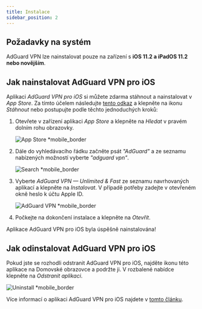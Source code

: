 ```yaml
---
title: Instalace
sidebar_position: 2
---
```


## Požadavky na systém

AdGuard VPN lze nainstalovat pouze na zařízení s **iOS 11.2 a iPadOS 11.2 nebo novějším**.

## Jak nainstalovat AdGuard VPN pro iOS

Aplikaci *AdGuard VPN pro iOS* si můžete zdarma stáhnout a nainstalovat v *App Store*. Za tímto účelem následujte [tento odkaz](https://agrd.io/ios_vpn) a klepněte na ikonu *Stáhnout* nebo postupujte podle těchto jednoduchých kroků:

1. Otevřete v zařízení aplikaci *App Store* a klepněte na *Hledat* v pravém dolním rohu obrazovky.

    ![App Store *mobile_border](https://cdn.adguardvpn.com/content/kb/vpn/ios/app-store-en.png)

1. Dále do vyhledávacího řádku začněte psát *"AdGuard"* a ze seznamu nabízených možností vyberte *"adguard vpn"*.

    ![Search *mobile_border](https://cdn.adguardvpn.com/content/kb/vpn/ios/search-en.png)

1. Vyberte *AdGuard VPN — Unlimited & Fast* ze seznamu navrhovaných aplikací a klepněte na *Instalovat*. V případě potřeby zadejte v otevřeném okně heslo k účtu Apple ID.

    ![AdGuard VPN *mobile_border](https://cdn.adguardvpn.com/content/kb/vpn/ios/adguard-vpn-en.png)

1. Počkejte na dokončení instalace a klepněte na *Otevřít*.

Aplikace AdGuard VPN pro iOS byla úspěšně nainstalována!

## Jak odinstalovat AdGuard VPN pro iOS

Pokud jste se rozhodli odstranit AdGuard VPN pro iOS, najděte ikonu této aplikace na Domovské obrazovce a podržte ji. V rozbalené nabídce klepněte na *Odstranit aplikaci*.

![Uninstall *mobile_border](https://cdn.adguardvpn.com/public/Adguard/kb/vpn-install/deinstall-en.png)

Více informací o aplikaci AdGuard VPN pro iOS najdete v [tomto článku](overview.md).
